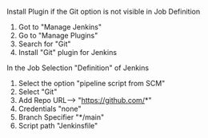 Install Plugin if the Git option is not visible in Job Definition
1) Got to "Manage Jenkins"
2) Go to "Manage Plugins"
3) Search for "Git"
4) Install "Git" plugin for Jenkins

In the Job Selection "Definition" of Jenkins
1) Select the option "pipeline script from SCM"
2) Select "Git"
3) Add Repo URL--> "https://github.com/*"
4) Credentials "none"
5) Branch Specifier "*/main"
6) Script path "Jenkinsfile"
